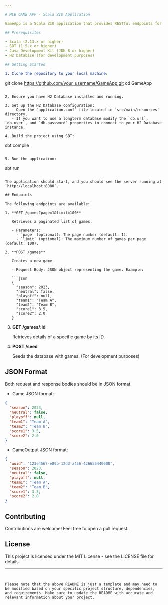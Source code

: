 ```yaml
---

# MLB GAME APP - Scala ZIO Application

GameApp is a Scala ZIO application that provides RESTful endpoints for managing games. It uses ZIO for asynchronous and concurrent programming and ZIO-HTTP for handling HTTP requests and responses.

## Prerequisites

- Scala (2.13.x or higher)
- SBT (1.5.x or higher)
- Java Development Kit (JDK 8 or higher)
- H2 Database (for development purposes)

## Getting Started

1. Clone the repository to your local machine:

```
git clone https://github.com/your_username/GameApp.git
cd GameApp
```

2. Ensure you have H2 Database installed and running.

3. Set up the H2 Database configuration:
   - Open the `application.conf` file located in `src/main/resources` directory.
   - If you want to use a longterm database modify the `db.url`, `db.user`, and `db.password` properties to connect to your H2 Database instance.

4. Build the project using SBT:

```
sbt compile
```

5. Run the application:

```
sbt run
```

The application should start, and you should see the server running at `http://localhost:8080`.

## Endpoints

The following endpoints are available:

1. **GET /games?page=1&limit=100**

   Retrieves a paginated list of games.

   - Parameters:
     - `page` (optional): The page number (default: 1).
     - `limit` (optional): The maximum number of games per page (default: 100).

2. **POST /games**

   Creates a new game.

   - Request Body: JSON object representing the game. Example:

   ```json
   {
     "season": 2023,
     "neutral": false,
     "playoff": null,
     "team1": "Team A",
     "team2": "Team B",
     "score1": 3.5,
     "score2": 2.0
   }
   ```

3. **GET /games/:id**

   Retrieves details of a specific game by its ID.

4. **POST /seed**

   Seeds the database with games. (For development purposes)

## JSON Format

Both request and response bodies should be in JSON format.

- Game JSON format:

```json
{
  "season": 2023,
  "neutral": false,
  "playoff": null,
  "team1": "Team A",
  "team2": "Team B",
  "score1": 3.5,
  "score2": 2.0
}
```

- GameOutput JSON format:

```json
{
  "uuid": "123e4567-e89b-12d3-a456-426655440000",
  "season": 2023,
  "neutral": false,
  "playoff": null,
  "team1": "Team A",
  "team2": "Team B",
  "score1": 3.5,
  "score2": 2.0
}
```

## Contributing

Contributions are welcome! Feel free to open a pull request.

## License

This project is licensed under the MIT License - see the LICENSE file for details.

---
```


Please note that the above README is just a template and may need to be modified based on your specific project structure, dependencies, and requirements. Make sure to update the README with accurate and relevant information about your project.
